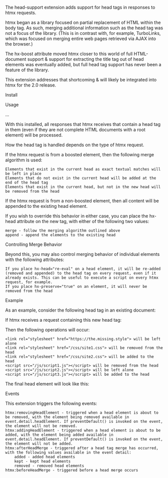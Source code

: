 The head-support extension adds support for head tags in responses to htmx requests.

htmx began as a library focused on partial replacement of HTML within the body tag. As such, merging additional information such as the head tag was not a focus of the library. (This is in contrast with, for example, TurboLinks, which was focused on merging entire web pages retrieved via AJAX into the browser.)

The hx-boost attribute moved htmx closer to this world of full HTML-document support & support for extracting the title tag out of head elements was eventually added, but full head tag support has never been a feature of the library.

This extension addresses that shortcoming & will likely be integrated into htmx for the 2.0 release.

Install
<script src="https://unpkg.com/htmx.org/dist/ext/head-support.js"></script>

Usage
<body hx-ext="head-support">
   ...
</body>

With this installed, all responses that htmx receives that contain a head tag in them (even if they are not complete HTML documents with a root <html> element) will be processed.

How the head tag is handled depends on the type of htmx request.

If the htmx request is from a boosted element, then the following merge algorithm is used:

    Elements that exist in the current head as exact textual matches will be left in place
    Elements that do not exist in the current head will be added at the end of the head tag
    Elements that exist in the current head, but not in the new head will be removed from the head

If the htmx request is from a non-boosted element, then all content will be appended to the existing head element.

If you wish to override this behavior in either case, you can place the hx-head attribute on the new <head> tag, with either of the following two values:

    merge - follow the merging algorithm outlined above
    append - append the elements to the existing head

Controlling Merge Behavior

Beyond this, you may also control merging behavior of individual elements with the following attributes:

    If you place hx-head="re-eval" on a head element, it will be re-added (removed and appended) to the head tag on every request, even if it already exists. This can be useful to execute a script on every htmx request, for example.
    If you place hx-preserve="true" on an element, it will never be removed from the head

Example

As an example, consider the following head tag in an existing document:

<head>
    <link rel="stylesheet" href="https://the.missing.style">
    <link rel="stylesheet" href="/css/site1.css">
    <script src="/js/script1.js"></script>
    <script src="/js/script2.js"></script>
</head>

If htmx receives a request containing this new head tag:

<head>
    <link rel="stylesheet" href="https://the.missing.style">
    <link rel="stylesheet" href="/css/site2.css">
    <script src="/js/script2.js"></script>
    <script src="/js/script3.js"></script>
</head>

Then the following operations will occur:

    <link rel="stylesheet" href="https://the.missing.style"> will be left alone
    <link rel="stylesheet" href="/css/site1.css"> will be removed from the head
    <link rel="stylesheet" href="/css/site2.css"> will be added to the head
    <script src="/js/script1.js"></script> will be removed from the head
    <script src="/js/script2.js"></script> will be left alone
    <script src="/js/script3.js"></script> will be added to the head

The final head element will look like this:

<head>
    <link rel="stylesheet" href="https://the.missing.style">
    <script src="/js/script2.js"></script>
    <link rel="stylesheet" href="/css/site2.css">
    <script src="/js/script3.js"></script>
</head>

Events

This extension triggers the following events:

    htmx:removingHeadElement - triggered when a head element is about to be removed, with the element being removed available in event.detail.headElement. If preventDefault() is invoked on the event, the element will not be removed.
    htmx:addingHeadElement - triggered when a head element is about to be added, with the element being added available in event.detail.headElement. If preventDefault() is invoked on the event, the element will not be added.
    htmx:afterHeadMerge - triggered after a head tag merge has occurred, with the following values available in the event detail:
        added - added head elements
        kept - kept head elements
        removed - removed head elements
    htmx:beforeHeadMerge - triggered before a head merge occurs


